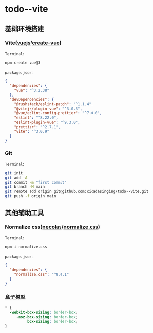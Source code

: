 # todo--vite

## 基础环境搭建

### Vite([vuejs](https://github.com/vuejs)/**[create-vue](https://github.com/vuejs/create-vue)**)

`Terminal`:

```bash
npm create vue@3
```

`package.json`:

```json
{
  "dependencies": {
    "vue": "^3.2.38"
  },
  "devDependencies": {
    "@rushstack/eslint-patch": "^1.1.4",
    "@vitejs/plugin-vue": "^3.0.3",
    "@vue/eslint-config-prettier": "^7.0.0",
    "eslint": "^8.22.0",
    "eslint-plugin-vue": "^9.3.0",
    "prettier": "^2.7.1",
    "vite": "^3.0.9"
  }
}
```

### Git

`Terminal`:

```bash
git init
git add -A
git commit -m "first commit"
git branch -M main
git remote add origin git@github.com:cicadasinging/todo--vite.git
git push -f origin main
```

## 其他辅助工具

### Normalize.css([necolas](https://github.com/necolas)/**[normalize.css](https://github.com/necolas/normalize.css)**)

`Terminal`:

```bash
npm i normalize.css
```

`package.json`:

```json
{
  "dependencies": {
    "normalize.css": "^8.0.1"
  }
}
```

### [盒子模型](https://zh.learnlayout.com/box-sizing.html)

```css
* {
  -webkit-box-sizing: border-box;
     -moz-box-sizing: border-box;
          box-sizing: border-box;
}
```
